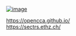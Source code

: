
[![image](https://github.com/user-attachments/assets/790fdf39-d90b-4e41-9053-90cbfbbf34cf)](https://opencca.github.io/  )

https://opencca.github.io/  
https://sectrs.ethz.ch/  

